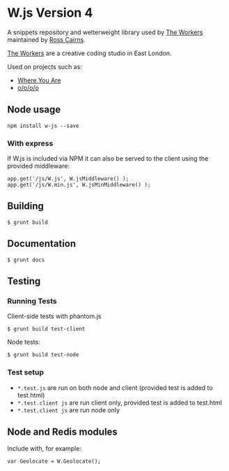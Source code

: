 # W.js Version 4

A snippets repository and welterweight library used by [The Workers](http:://theworkers.net) maintained by [Ross Cairns](http://rosscairns.com/).

[The Workers](http:://theworkers.net) are a creative coding studio in East London. 

Used on projects such as:

* [Where You Are](http://where-you-are.com/)
* [o/o/o/o](http://o-o-o-o.co.uk/)

## Node usage

    npm install w-js --save

### With express

If W.js is included via NPM it can also be served to the client using the provided middleware:

	app.get('/js/W.js', W.jsMiddleware() );
	app.get('/js/W.min.js', W.jsMinMiddleware() );

## Building

    $ grunt build

## Documentation 

    $ grunt docs

## Testing

### Running Tests

Client-side tests with phantom.js

    $ grunt build test-client

Node tests:

    $ grunt build test-node

### Test setup

* `*.test.js` are run on both node and client (provided test is added to test.html)
* `*.test.client js` are run client only, provided test is added to test.html
* `*.test.client js` are run node only

## Node and Redis modules

Include with, for example:

    var Geolocate = W.Geolocate();